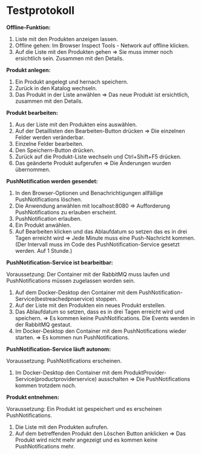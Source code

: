 # Testprotokoll

**Offline-Funktion:**

1. Liste mit den Produkten anzeigen lassen.
2. Offline gehen: Im Browser Inspect Tools - Network auf offline klicken.
3. Auf die Liste mit den Produkten gehen => Sie muss immer noch ersichtlich sein. Zusammen mit den Details.

**Produkt anlegen:**

1. Ein Produkt angelegt und hernach speichern.
2. Zurück in den Katalog wechseln.
3. Das Produkt in der Liste anwählen => Das neue Produkt ist ersichtlich, zusammen mit den Details.

**Produkt bearbeiten:**

1. Aus der Liste mit den Produkten eins auswählen.
2. Auf der Detaillisten den Bearbeiten-Button drücken => Die einzelnen Felder werden veränderbar.
3. Einzelne Felder bearbeiten.
4. Den Speichern-Button drücken.
5. Zurück auf die Produkt-Liste wechseln und Ctrl+Shift+F5 drücken.
6. Das geänderte Produkt aufgerufen => Die Änderungen wurden übernommen.

**PushNotification werden gesendet:**

1. In den Browser-Optionen und Benachrichtigungen allfällige PushNotifications löschen.
2. Die Anwendung anwählen mit localhost:8080 => Aufforderung PushNotifications zu erlauben erscheint.
3. PushNotification erlauben.
4. Ein Produkt anwählen.
5. Auf Bearbeiten klicken und das Ablaufdatum so setzen das es in drei Tagen erreicht wird => Jede Minute muss eine Push-Nachricht kommen.
   (Der Intervall muss im Code des PushNotification-Service gesetzt werden. Auf 1 Stunde.)

**PushNotification-Service ist bearbeitbar:**

Voraussetzung: Der Container mit der RabbitMQ muss laufen und PushNotifications müssen zugelassen worden sein.

1. Auf dem Docker-Desktop den Container mit dem PushNotification-Service(bestreachedpnservice) stoppen.
2. Auf der Liste mit den Produkten ein neues Produkt erstellen.
3. Das Ablaufdatum so setzen, dass es in drei Tagen erreicht wird und speichern. => Es kommen keine PushNotifications. Die Events werden in der RabbitMQ gestaut.
4. Im Docker-Desktop den Container mit dem PushNotifications wieder starten. => Es kommen nun PushNotifications.

**PushNotification-Service läuft autonom:**

Voraussetzung: PushNotifications erscheinen.

1. Im Docker-Desktop den Container mit dem ProduktProvider-Service(productproviderservice) ausschalten => Die PushNotifications kommen trotzdem noch.

**Produkt entnehmen:**

Voraussetzung: Ein Produkt ist gespeichert und es erscheinen PushNotifications.

1. Die Liste mit den Produkten aufrufen.
2. Auf dem betreffenden Produkt den Löschen Button anklicken => Das Produkt wird nicht mehr angezeigt und es kommen keine PushNotifications mehr.
